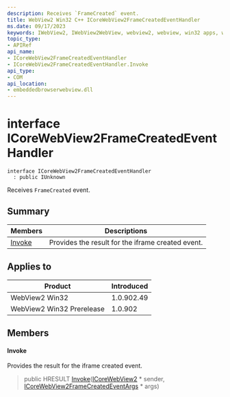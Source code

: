 ```yaml
---
description: Receives `FrameCreated` event.
title: WebView2 Win32 C++ ICoreWebView2FrameCreatedEventHandler
ms.date: 09/17/2023
keywords: IWebView2, IWebView2WebView, webview2, webview, win32 apps, win32, edge, ICoreWebView2, ICoreWebView2Controller, browser control, edge html, ICoreWebView2FrameCreatedEventHandler
topic_type: 
- APIRef
api_name:
- ICoreWebView2FrameCreatedEventHandler
- ICoreWebView2FrameCreatedEventHandler.Invoke
api_type:
- COM
api_location:
- embeddedbrowserwebview.dll
---
```


# interface ICoreWebView2FrameCreatedEventHandler

```
interface ICoreWebView2FrameCreatedEventHandler
  : public IUnknown
```

Receives `FrameCreated` event.

## Summary

 Members                        | Descriptions
--------------------------------|---------------------------------------------
[Invoke](#invoke) | Provides the result for the iframe created event.

## Applies to

Product                         | Introduced
--------------------------------|---------------------------------------------
WebView2 Win32            |    1.0.902.49
WebView2 Win32 Prerelease |    1.0.902

## Members

#### Invoke

Provides the result for the iframe created event.

> public HRESULT [Invoke](#invoke)([ICoreWebView2](icorewebview2.md) * sender, [ICoreWebView2FrameCreatedEventArgs](icorewebview2framecreatedeventargs.md) * args)

